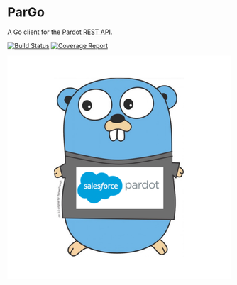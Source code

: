 # ParGo

A Go client for the [Pardot REST API](http://developer.pardot.com).

[![Build Status](https://gitlab.xyz.apnic.net/go-pkg/pardot/badges/master/build.svg)](https://gitlab.xyz.apnic.net/go-pkg/pardot/commits/master) [![Coverage Report](https://gitlab.xyz.apnic.net/go-pkg/pardot/badges/master/coverage.svg)](https://gitlab.xyz.apnic.net/go-pkg/pardot/commits/master)

![ParGo](pargo.png)
